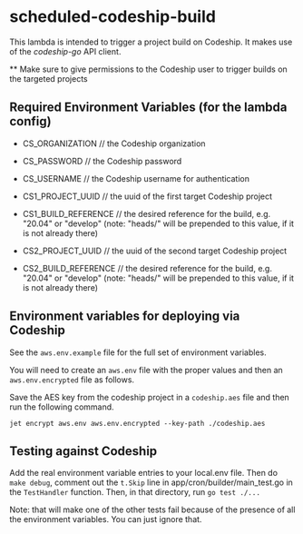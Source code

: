 # scheduled-codeship-build

This lambda is intended to trigger a project build on Codeship.
It makes use of the *codeship-go* API client.

** Make sure to give permissions to the Codeship user to trigger builds
on the targeted projects

## Required Environment Variables (for the lambda config)

* CS_ORGANIZATION // the Codeship organization
* CS_PASSWORD // the Codeship password
* CS_USERNAME // the Codeship username for authentication


* CS1_PROJECT_UUID // the uuid of the first target Codeship project
* CS1_BUILD_REFERENCE // the desired reference for the build, e.g. "20.04" or "develop"
(note: "heads/" will be prepended to this value, if it is not already there)


* CS2_PROJECT_UUID // the uuid of the second target Codeship project
* CS2_BUILD_REFERENCE // the desired reference for the build, e.g. "20.04" or "develop"
(note: "heads/" will be prepended to this value, if it is not already there)

## Environment variables for deploying via Codeship
See the `aws.env.example` file for the full set of environment variables.

You will need to create an `aws.env` file with the proper values
and then an `aws.env.encrypted` file as follows.

Save the AES key from the codeship project in a `codeship.aes` file and 
then run the following command.

`jet encrypt aws.env aws.env.encrypted --key-path ./codeship.aes`

## Testing against Codeship

Add the real environment variable entries to your local.env file.
Then do `make debug`, comment out the `t.Skip` line in app/cron/builder/main_test.go in the `TestHandler` function. 
Then, in that directory, run `go test ./...`

Note: that will make one of the other tests fail because of the presence of all the environment variables.
You can just ignore that.
